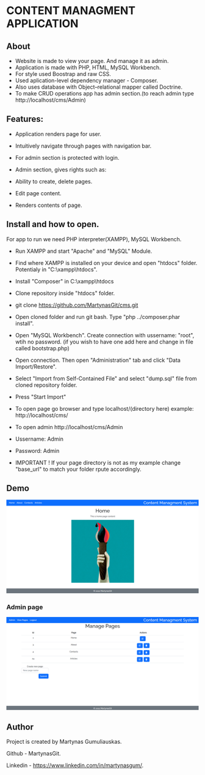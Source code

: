 # CONTENT MANAGMENT APPLICATION

## About

- Website is made to view your page. And manage it as admin.
- Application is made with PHP, HTML, MySQL Workbench. 
- For style used Boostrap and raw CSS.
- Used aplication-level dependency manager - Composer.
- Also uses database with Object–relational mapper called Doctrine.
- To make CRUD operations app has admin section.(to reach admin type http://localhost/cms/Admin)


## Features:

- Application renders page for user.
- Intuitively navigate through pages with navigation bar.

- For admin section is protected with login.
- Admin section, gives rights such as:
- Ability to create, delete pages.
- Edit page content.
- Renders contents of page.

## Install and how to open.

For app to run we need PHP interpreter(XAMPP), MySQL Workbench.

- Run XAMPP and start "Apache" and "MySQL" Module.
- Find where XAMPP is installed on your device and open "htdocs" folder. Potentialy in "C:\xampp\htdocs".
- Install "Composer" in C:\xampp\htdocs
- Clone repository inside "htdocs" folder.
- git clone https://github.com/MartynasGit/cms.git
- Open cloned folder and run git bash. Type "php ../composer.phar install".
- Open "MySQL Workbench". Create connection with ussername: "root", wtih no password. (if you wish to have one add here and change in file called bootstrap.php)
- Open connection. Then open "Administration" tab and click "Data Import/Restore".
- Select "Import from Self-Contained File" and select "dump.sql" file from cloned repository folder.
- Press "Start Import"
- To open page go browser and type localhost/(directory here) example: http://localhost/cms/
- To open admin http://localhost/cms/Admin 
- Ussername: Admin
- Password: Admin

- IMPORTANT !  If your page directory is not as my example change "base_url" to match your folder rpute accordingly.

## Demo
![ScreenShot](/src/views/assets/customer.png)
### Admin page
![ScreenShot](/src/views/assets/adminDemo.png)

## Author

Project is created by Martynas Gumuliauskas.

Github - MartynasGit.

Linkedin - https://www.linkedin.com/in/martynasgum/.